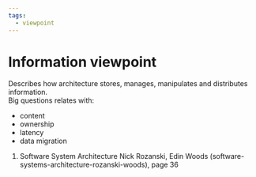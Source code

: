 ```yaml
---
tags:
  - viewpoint
---
```

# Information viewpoint

Describes how architecture stores, manages, manipulates and distributes information.  
Big questions relates with:
- content 
- ownership
- latency
- data migration

1. Software System Architecture Nick Rozanski,  Edin Woods (software-systems-architecture-rozanski-woods), page 36